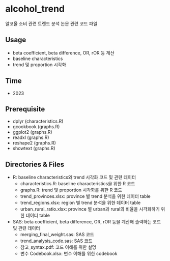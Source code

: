 # alcohol_trend
알코올 소비 관련 트렌드 분석 논문 관련 코드 파일

## Usage
* beta coefficient, beta difference, OR, rOR 등 계산
* baseline characteristics
* trend 및 proportion 시각화

## Time
* 2023

## Prerequisite
* dplyr (characteristics.R)
* gcookbook (graphs.R)
* ggplot2 (graphs.R)
* readxl (graphs.R)
* reshape2 (graphs.R)
* showtext (graphs.R)

## Directories & Files
* R: baseline characteristics와 trend 시각화 코드 및 관련 데이터
  * characteristics.R: baseline characteristics을 위한 R 코드
  * graphs.R: trend 및 proportion 시각화를 위한 R 코드
  * trend_provinces.xlsx: province 별 trend 분석을 위한 데이터 table
  * trend_regions.xlsx: region 별 trend 분석을 위한 데이터 table
  * urban_rural_ratio.xlsx: province 별 urban과 rural의 비율을 시각화하기 위한 데이터 table
* SAS: beta coefficient, beta difference, OR, rOR 등을 계산해 출력하는 코드 및 관련 데이터
  * merging_final_weight.sas: SAS 코드
  * trend_analysis_code.sas: SAS 코드
  * 참고_syntax.pdf: 코드 이해를 위한 설명
  * 변수 Codebook.xlsx:  변수 이해를 위한 codebook
